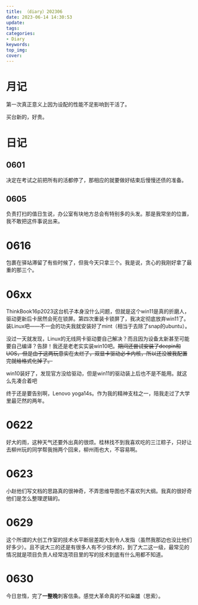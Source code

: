 ```yaml
---
title: （diary）202306
date: 2023-06-14 14:30:53
update:
tags:
categories:   
- Diary
keywords:
top_img:
cover:
---
```


# 月记

第一次真正意义上因为设配的性能不足影响到干活了。

买台新的，好贵。

# 日记

## 0601

决定在考试之前把所有的活都停了，那相应的就要做好结束后慢慢还债的准备。

## 0605

负责打扫的值日生说，办公室有块地方总会有特别多的头发。那是我常坐的位置，我不敢把这件事说出来。

# 0616

包裹在驿站滞留了有些时候了，但我今天只拿三个。我是说，贪心的我刚好拿了最重的那三个。

# 06xx

ThinkBook16p2023这台机子本身没什么问题，但就是这个win11是真的折磨人，驱动更新后卡居然会死在锁屏。第四次重装卡锁屏了，我决定彻底放弃win11了。装Linux吧——不一会的功夫我就安装好了mint（相当于去除了snap的ubuntu）。

没过一天就发现，Linux的无线网卡驱动要自己解决？而且因为设备太新甚至可能要自己编译？告辞！我还是老老实实装win10吧。~~期间还尝试安装了deepin和UOS，但是由于这两玩意实在太烂了，双显卡驱动必卡内核，所以还没被我配置完就给格式化掉了。~~

win10装好了，发现官方没给驱动，但是win11的驱动装上后也不是不能用。就这么先凑合着吧

终于还是要告别啊，Lenovo yoga14s。作为我的精神支柱之一，陪我走过了大学里最茫然的两年。

# 0622
好大的雨，这种天气还要外出真的很烦。桂林找不到我喜欢吃的三江粽子，只好让去柳州玩的同学帮我捎两个回来，柳州雨也大，不容易啊。

# 0623
小赵他们写文档的思路真的很神奇，不弄思维导图也不喜欢列大纲。我真的很好奇他们是怎么整理逻辑的。

# 0629
这个所谓的大创工作室的技术水平断层差距大到令人发指（虽然我那边也没比他们好多少）。且不说大三的还是有很多人有不少技术的，到了大二这一级，最常见的情况就是项目负责人经常连项目里的写的技术到底有什么用都不知道。

# 0630

今日怠惰，完了**一整晚**刺客信条。感觉大革命真的不如枭雄（思索）。